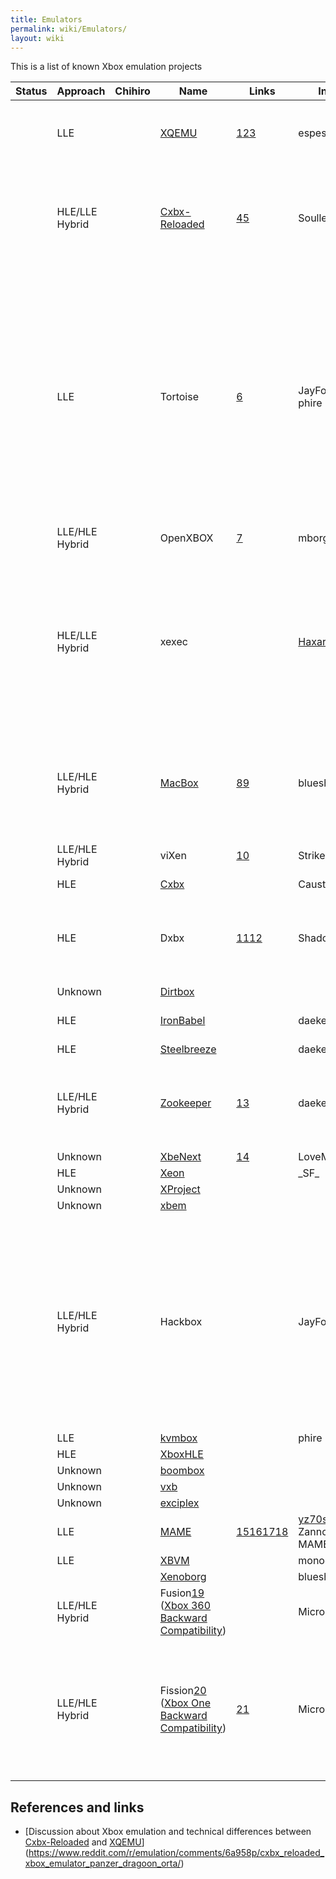 ```yaml
---
title: Emulators
permalink: wiki/Emulators/
layout: wiki
---
```


This is a list of known Xbox emulation projects

| Status | Approach       | Chihiro | Name                                                                                                                                                                                     | Links                                                                                                                                                                                                                                                             | Initiator                                                                                     | Platform                   | License     | Notes                                                                                                                                                                                                                                                                                                                                                                            |
|--------|----------------|---------|------------------------------------------------------------------------------------------------------------------------------------------------------------------------------------------|-------------------------------------------------------------------------------------------------------------------------------------------------------------------------------------------------------------------------------------------------------------------|-----------------------------------------------------------------------------------------------|----------------------------|-------------|----------------------------------------------------------------------------------------------------------------------------------------------------------------------------------------------------------------------------------------------------------------------------------------------------------------------------------------------------------------------------------|
|        | LLE            |         | [XQEMU](/wiki/XQEMU "wikilink")                                                                                                                                                                | [1](http://xqemu.com/)[2](https://github.com/xqemu/)[3](https://github.com/espes/xqemu)                                                                                                                                                                           | espes                                                                                         | Windows/macOS/Linux/Others |             | XQEMU supports hardware-acceleration for the CPU emulation on Linux through KVM.                                                                                                                                                                                                                                                                                                 |
|        | HLE/LLE Hybrid |         | [Cxbx-Reloaded](/wiki/Cxbx-Reloaded "wikilink")                                                                                                                                                | [4](http://cxbx-reloaded.co.uk/)[5](https://github.com/Cxbx-Reloaded/Cxbx-Reloaded)                                                                                                                                                                               | SoullessSentinel                                                                              | Windows                    |             | Cxbx-Reloaded supports LLE GPU emulation which was taken from XQEMU. At the time of writing, the LLE GPU is significantly slower than in XQEMU.                                                                                                                                                                                                                                  |
|        | LLE            |         | Tortoise                                                                                                                                                                                 | [6](https://gitlab.com/kvmbox-reloaded/)                                                                                                                                                                                                                          | JayFoxRox, phire                                                                              |                            |             | The decision was made to create an HLE / LLE Xbox emulation project which is maintained similar to Dolphin or Citra. A key focus was on design simplicity. The project started as a continuation of kvmbox, with devices being copied from the XQEMU source code. The project was called kvmbox-reloaded, while the name was being decided. The HLE portion was never worked on. |
|        | LLE/HLE Hybrid |         | OpenXBOX                                                                                                                                                                                 | [7](https://github.com/mborgerson/OpenXBOX)                                                                                                                                                                                                                       | mborgerson                                                                                    |                            |             |                                                                                                                                                                                                                                                                                                                                                                                  |
|        | HLE/LLE Hybrid |         | xexec                                                                                                                                                                                    |                                                                                                                                                                                                                                                                   | [Haxar](http://xboxdevwiki.net/User:Haxar)                                                    | Linux                      |             | Xexec is an Xbox executable loader & emulator for x86/x64 Linux; handles direct execution of x86 code, executing Xbox game code directly on the CPU, in userspace Linux; All Windows kernel calls from Xbox game code are translated into POSIX syscalls, with no dependency on Wine.                                                                                            |
|        | LLE/HLE Hybrid |         | [MacBox](https://github.com/blueshogun96/MacBox)                                                                                                                                         | [8](http://shogun3d-cxbx.blogspot.com/2017/01/the-macos-experiment-part-1.html)[9](http://shogun3d-cxbx.blogspot.com/2017/01/around-beginning-of-new-year-i.html)                                                                                                 | blueshogun96                                                                                  | macOS                      |             | “The macOS Experiment” - An experimental VM for Macs that don't have support for the official VM framework. A simple proof of concept.                                                                                                                                                                                                                                           |
|        | LLE/HLE Hybrid |         | viXen                                                                                                                                                                                    | [10](https://github.com/StrikerX3/viXen)                                                                                                                                                                                                                          | StrikerX3                                                                                     | Windows/Linux              |             | A fork of OpenXBOX, which was turned into a separate project.                                                                                                                                                                                                                                                                                                                    |
|        | HLE            |         | [Cxbx](/wiki/Cxbx "wikilink")                                                                                                                                                                  |                                                                                                                                                                                                                                                                   | Caustik                                                                                       | Windows                    |             |                                                                                                                                                                                                                                                                                                                                                                                  |
|        | HLE            |         | Dxbx                                                                                                                                                                                     | [11](http://dxbx-emu.com)[12](https://github.com/PatrickvL/Dxbx/)                                                                                                                                                                                                 | ShadowTj                                                                                      | Windows                    |             | The project was started on March 23rd 2008. It is an improved port of Cxbx to the Delphi programming language.                                                                                                                                                                                                                                                                   |
|        | Unknown        |         | [Dirtbox](https://github.com/impeachgod/Dirtbox)                                                                                                                                         |                                                                                                                                                                                                                                                                   |                                                                                               | Windows                    |             |                                                                                                                                                                                                                                                                                                                                                                                  |
|        | HLE            |         | [IronBabel](https://sourceforge.net/p/ironbabel/code/HEAD/tree/trunk/Box/Xbox/)                                                                                                          |                                                                                                                                                                                                                                                                   | daeken                                                                                        | Unknown                    |             | This seems to have been a generic portability framework                                                                                                                                                                                                                                                                                                                          |
|        | HLE            |         | [Steelbreeze](https://github.com/daeken/Steelbreeze)                                                                                                                                     |                                                                                                                                                                                                                                                                   | daeken                                                                                        | Unknown                    |             |                                                                                                                                                                                                                                                                                                                                                                                  |
|        | LLE/HLE Hybrid |         | [Zookeeper](https://github.com/daeken/Zookeeper)                                                                                                                                         | [13](https://www.reddit.com/r/EmuDev/comments/4isyvu/project_zookeeper_a_new_xbox_emulator/)                                                                                                                                                                      | daeken                                                                                        | macOS                      |             | Using Apple's Hypervisor.framework to run a custom kernel (NightBeliever in the repo) and then running Xbox code from there                                                                                                                                                                                                                                                      |
|        | Unknown        |         | [XbeNext](http://ngemu.com/threads/.154342/)                                                                                                                                             | [14](https://github.com/LoveMHz/XBENext)                                                                                                                                                                                                                          | LoveMHz                                                                                       | Windows                    |             |                                                                                                                                                                                                                                                                                                                                                                                  |
|        | HLE            |         | [Xeon](http://ngemu.com/forums/.65/)                                                                                                                                                     |                                                                                                                                                                                                                                                                   | \_SF\_                                                                                        | Windows                    |             |                                                                                                                                                                                                                                                                                                                                                                                  |
|        | Unknown        |         | [XProject](http://ngemu.com/threads/.105210/)                                                                                                                                            |                                                                                                                                                                                                                                                                   |                                                                                               | Windows                    |             |                                                                                                                                                                                                                                                                                                                                                                                  |
|        | Unknown        |         | [xbem](https://code.google.com/p/xbem)                                                                                                                                                   |                                                                                                                                                                                                                                                                   |                                                                                               | Windows                    |             |                                                                                                                                                                                                                                                                                                                                                                                  |
|        | LLE/HLE Hybrid |         | Hackbox                                                                                                                                                                                  |                                                                                                                                                                                                                                                                   | JayFoxRox                                                                                     | Windows/Linux              | Private     | This was originally going to be a commercial emulator (but plans were dropped quickly in favor of preservation). The source code was temporarily public but then made private. The source code is still available to a selected group of developers. Hackbox was designed from scratch but re-used code from Cxbx for HLE routine detection.                                     |
|        | LLE            |         | [kvmbox](https://github.com/phire/kvmbox)                                                                                                                                                |                                                                                                                                                                                                                                                                   | phire                                                                                         | Linux                      |             |                                                                                                                                                                                                                                                                                                                                                                                  |
|        | HLE            |         | [XboxHLE](https://github.com/Gabriel-Maldonado/XboxHLE)                                                                                                                                  |                                                                                                                                                                                                                                                                   |                                                                                               | Windows                    |             |                                                                                                                                                                                                                                                                                                                                                                                  |
|        | Unknown        |         | [boombox](https://github.com/bjh83/boombox)                                                                                                                                              |                                                                                                                                                                                                                                                                   |                                                                                               | Windows                    |             |                                                                                                                                                                                                                                                                                                                                                                                  |
|        | Unknown        |         | [vxb](https://github.com/docbrown/vxb)                                                                                                                                                   |                                                                                                                                                                                                                                                                   |                                                                                               | Windows                    |             |                                                                                                                                                                                                                                                                                                                                                                                  |
|        | Unknown        |         | [exciplex](https://github.com/quantumdude836/exciplex)                                                                                                                                   |                                                                                                                                                                                                                                                                   |                                                                                               | Windows                    |             |                                                                                                                                                                                                                                                                                                                                                                                  |
|        | LLE            |         | [MAME](http://mamedev.org/)                                                                                                                                                              | [15](http://adb.arcadeitalia.net/?mame=xbox)[16](http://adb.arcadeitalia.net/?mame=chihiro)[17](http://emulation.gametechwiki.com/index.php/MAME_compatibility_list#Xbox)[18](http://emulation.gametechwiki.com/index.php/MAME_compatibility_list#Chihiro_Arcade) | [yz70s](https://github.com/mamedev/mame/commits?author=yz70s) (Samuele Zannoli) and MAME Team | Windows/macOS/Linux/Others |             | Focus seems to be on Chihiro emulation.                                                                                                                                                                                                                                                                                                                                          |
|        | LLE            |         | [XBVM](https://github.com/monocasa/xbvm)                                                                                                                                                 |                                                                                                                                                                                                                                                                   | monocasa                                                                                      | Linux                      |             |                                                                                                                                                                                                                                                                                                                                                                                  |
|        |                |         | [Xenoborg](http://xenoborg-emu.blogspot.com/)                                                                                                                                            |                                                                                                                                                                                                                                                                   | blueshogun96                                                                                  | Windows                    |             |                                                                                                                                                                                                                                                                                                                                                                                  |
|        | LLE/HLE Hybrid |         | Fusion[19](http://michaelbrundage.com/project/xbox-360-emulator/) ([Xbox 360 Backward Compatibility](/wiki/Xbox_360_Backward_Compatibility "wikilink"))                                        |                                                                                                                                                                                                                                                                   | Microsoft                                                                                     | Xbox 360                   | Proprietary |                                                                                                                                                                                                                                                                                                                                                                                  |
|        | LLE/HLE Hybrid |         | Fission[20](http://www.ign.com/articles/2017/10/23/the-untold-story-of-xbox-one-backwards-compatibility) ([Xbox One Backward Compatibility](/wiki/Xbox_One_Backward_Compatibility "wikilink")) | [21](http://www.xbox.com/en-US/xbox-one/backward-compatibility)                                                                                                                                                                                                   | Microsoft                                                                                     | Xbox One                   | Proprietary | Announced at E3 2017. Said to be working similar to the 360 support in the Xbox One [22](https://youtu.be/x0NKP7-h_G0?t=8503). The 360 support is probably ahead of time shader translation and runtime CPU translation [23](https://majornelson.com/podcast/584-xbox-one-backward-compatibility-turns-1/).                                                                      |

References and links
--------------------

-   [Discussion about Xbox emulation and technical differences between
    [Cxbx-Reloaded](/wiki/Cxbx-Reloaded "wikilink") and
    [XQEMU](/wiki/XQEMU "wikilink")](https://www.reddit.com/r/emulation/comments/6a958p/cxbx_reloaded_xbox_emulator_panzer_dragoon_orta/)

